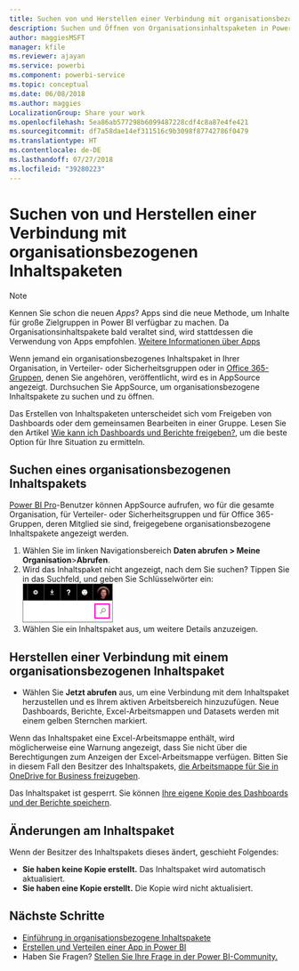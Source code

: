 ```yaml
---
title: Suchen von und Herstellen einer Verbindung mit organisationsbezogenen Inhaltspaketen – Power BI
description: Suchen und Öffnen von Organisationsinhaltspaketen in Power BI
author: maggiesMSFT
manager: kfile
ms.reviewer: ajayan
ms.service: powerbi
ms.component: powerbi-service
ms.topic: conceptual
ms.date: 06/08/2018
ms.author: maggies
LocalizationGroup: Share your work
ms.openlocfilehash: 5ea86ab577298b6099487228cdf4c8a87e4fe421
ms.sourcegitcommit: df7a58dae14ef311516c9b3098f87742786f0479
ms.translationtype: HT
ms.contentlocale: de-DE
ms.lasthandoff: 07/27/2018
ms.locfileid: "39280223"
---
```

# <a name="find-and-connect-to-an-organizational-content-pack"></a>Suchen von und Herstellen einer Verbindung mit organisationsbezogenen Inhaltspaketen
> [!NOTE]
> Kennen Sie schon die neuen *Apps*? Apps sind die neue Methode, um Inhalte für große Zielgruppen in Power BI verfügbar zu machen. Da Organisationsinhaltspakete bald veraltet sind, wird stattdessen die Verwendung von Apps empfohlen. [Weitere Informationen über Apps](service-install-use-apps.md)
> 
> 

Wenn jemand ein organisationsbezogenes Inhaltspaket in Ihrer Organisation, in Verteiler- oder Sicherheitsgruppen oder in [Office 365-Gruppen](https://support.office.com/article/Create-a-group-in-Office-365-7124dc4c-1de9-40d4-b096-e8add19209e9), denen Sie angehören, veröffentlicht, wird es in AppSource angezeigt.  Durchsuchen Sie AppSource, um organisationsbezogene Inhaltspakete zu suchen und zu öffnen.

Das Erstellen von Inhaltspaketen unterscheidet sich vom Freigeben von Dashboards oder dem gemeinsamen Bearbeiten in einer Gruppe. Lesen Sie den Artikel [Wie kann ich Dashboards und Berichte freigeben?](service-how-to-collaborate-distribute-dashboards-reports.md), um die beste Option für Ihre Situation zu ermitteln.

## <a name="find-an-organizational-content-pack"></a>Suchen eines organisationsbezogenen Inhaltspakets
[Power BI Pro](https://powerbi.microsoft.com/pricing)-Benutzer können AppSource aufrufen, wo für die gesamte Organisation, für Verteiler- oder Sicherheitsgruppen und für Office 365-Gruppen, deren Mitglied sie sind, freigegebene organisationsbezogene Inhaltspakete angezeigt werden.  

1. Wählen Sie im linken Navigationsbereich **Daten abrufen \> Meine Organisation**\>**Abrufen**.
2. Wird das Inhaltspaket nicht angezeigt, nach dem Sie suchen? Tippen Sie in das Suchfeld, und geben Sie Schlüsselwörter ein:  
    ![](media/service-organizational-content-pack-find-and-open/cp_searchbox.png)
3. Wählen Sie ein Inhaltspaket aus, um weitere Details anzuzeigen.

## <a name="connect-to-an-organizational-content-pack"></a>Herstellen einer Verbindung mit einem organisationsbezogenen Inhaltspaket
* Wählen Sie **Jetzt abrufen** aus, um eine Verbindung mit dem Inhaltspaket herzustellen und es Ihrem aktiven Arbeitsbereich hinzuzufügen. Neue Dashboards, Berichte, Excel-Arbeitsmappen und Datasets werden mit einem gelben Sternchen markiert.

Wenn das Inhaltspaket eine Excel-Arbeitsmappe enthält, wird möglicherweise eine Warnung angezeigt, dass Sie nicht über die Berechtigungen zum Anzeigen der Excel-Arbeitsmappe verfügen. Bitten Sie in diesem Fall den Besitzer des Inhaltspakets, [die Arbeitsmappe für Sie in OneDrive for Business freizugeben](https://support.office.com/en-us/article/Share-documents-or-folders-in-Office-365-1fe37332-0f9a-4719-970e-d2578da4941c). 

Das Inhaltspaket ist gesperrt. Sie können [Ihre eigene Kopie des Dashboards und der Berichte speichern](service-organizational-content-pack-copy-refresh-access.md). 

## <a name="changes-to-the-content-pack"></a>Änderungen am Inhaltspaket
Wenn der Besitzer des Inhaltspakets dieses ändert, geschieht Folgendes: 

* **Sie haben keine Kopie erstellt.** Das Inhaltspaket wird automatisch aktualisiert.
* **Sie haben eine Kopie erstellt.** Die Kopie wird nicht aktualisiert. 

## <a name="next-steps"></a>Nächste Schritte
* [Einführung in organisationsbezogene Inhaltspakete](service-organizational-content-pack-introduction.md)  
* [Erstellen und Verteilen einer App in Power BI](service-create-distribute-apps.md)
* Haben Sie Fragen? [Stellen Sie Ihre Frage in der Power BI-Community.](http://community.powerbi.com/)

